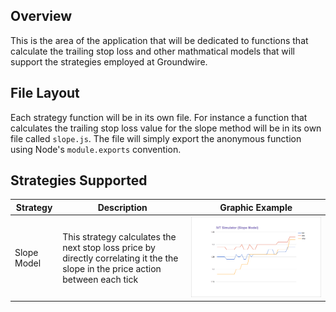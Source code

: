 ## Overview

This is the area of the application that will be dedicated to functions that calculate the trailing stop loss and other mathmatical models that will support the strategies employed at Groundwire.

## File Layout

Each strategy function will be in its own file.  For instance a function that calculates the trailing stop loss value for the slope method will be in its own file called `slope.js`.  The file will simply export the anonymous function using Node's `module.exports` convention.

## Strategies Supported

| Strategy             | Description                                            | Graphic Example                                    |
| -------------------- | ------------------------------------------------------ | -------------------------------------------------- |
| Slope Model          | This strategy calculates the next stop loss price by directly correlating it the the slope in the price action between each tick | ![Slope Model](../static/images/slope_Model.png "Slope Model Example")